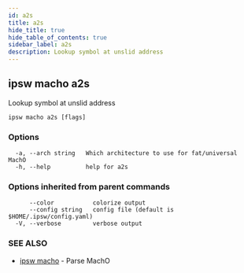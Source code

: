 ```yaml
---
id: a2s
title: a2s
hide_title: true
hide_table_of_contents: true
sidebar_label: a2s
description: Lookup symbol at unslid address
---
```

## ipsw macho a2s

Lookup symbol at unslid address

```
ipsw macho a2s [flags]
```

### Options

```
  -a, --arch string   Which architecture to use for fat/universal MachO
  -h, --help          help for a2s
```

### Options inherited from parent commands

```
      --color           colorize output
      --config string   config file (default is $HOME/.ipsw/config.yaml)
  -V, --verbose         verbose output
```

### SEE ALSO

* [ipsw macho](/docs/cli/ipsw/macho)	 - Parse MachO

